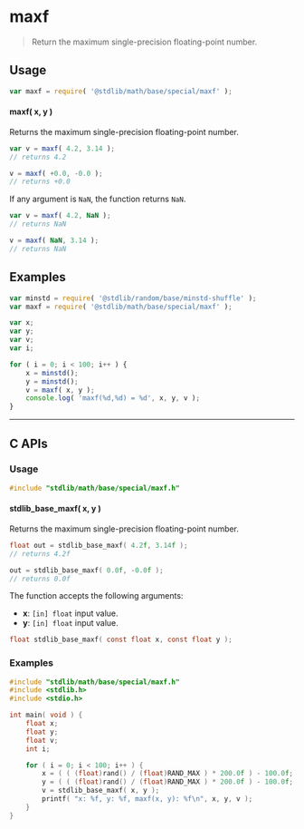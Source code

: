 <!--

@license Apache-2.0

Copyright (c) 2024 The Stdlib Authors.

Licensed under the Apache License, Version 2.0 (the "License");
you may not use this file except in compliance with the License.
You may obtain a copy of the License at

   http://www.apache.org/licenses/LICENSE-2.0

Unless required by applicable law or agreed to in writing, software
distributed under the License is distributed on an "AS IS" BASIS,
WITHOUT WARRANTIES OR CONDITIONS OF ANY KIND, either express or implied.
See the License for the specific language governing permissions and
limitations under the License.

-->

# maxf

> Return the maximum single-precision floating-point number.

<!-- Section to include introductory text. Make sure to keep an empty line after the intro `section` element and another before the `/section` close. -->

<section class="intro">

</section>

<!-- /.intro -->

<!-- Package usage documentation. -->

<section class="usage">

## Usage

```javascript
var maxf = require( '@stdlib/math/base/special/maxf' );
```

#### maxf( x, y )

Returns the maximum single-precision floating-point number.

```javascript
var v = maxf( 4.2, 3.14 );
// returns 4.2

v = maxf( +0.0, -0.0 );
// returns +0.0
```

If any argument is `NaN`, the function returns `NaN`.

```javascript
var v = maxf( 4.2, NaN );
// returns NaN

v = maxf( NaN, 3.14 );
// returns NaN
```

</section>

<!-- /.usage -->

<!-- Package usage notes. Make sure to keep an empty line after the `section` element and another before the `/section` close. -->

<section class="notes">

</section>

<!-- /.notes -->

<!-- Package usage examples. -->

<section class="examples">

## Examples

<!-- eslint no-undef: "error" -->

```javascript
var minstd = require( '@stdlib/random/base/minstd-shuffle' );
var maxf = require( '@stdlib/math/base/special/maxf' );

var x;
var y;
var v;
var i;

for ( i = 0; i < 100; i++ ) {
    x = minstd();
    y = minstd();
    v = maxf( x, y );
    console.log( 'maxf(%d,%d) = %d', x, y, v );
}
```

</section>

<!-- /.examples -->

<!-- C interface documentation. -->

* * *

<section class="c">

## C APIs

<!-- Section to include introductory text. Make sure to keep an empty line after the intro `section` element and another before the `/section` close. -->

<section class="intro">

</section>

<!-- /.intro -->

<!-- C usage documentation. -->

<section class="usage">

### Usage

```c
#include "stdlib/math/base/special/maxf.h"
```

#### stdlib_base_maxf( x, y )

Returns the maximum single-precision floating-point number.

```c
float out = stdlib_base_maxf( 4.2f, 3.14f );
// returns 4.2f

out = stdlib_base_maxf( 0.0f, -0.0f );
// returns 0.0f
```

The function accepts the following arguments:

-   **x**: `[in] float` input value.
-   **y**: `[in] float` input value.

```c
float stdlib_base_maxf( const float x, const float y );
```

</section>

<!-- /.usage -->

<!-- C API usage notes. Make sure to keep an empty line after the `section` element and another before the `/section` close. -->

<section class="notes">    

</section>

<!-- /.notes -->

<!-- C API usage examples. -->

<section class="examples">   

### Examples

```c
#include "stdlib/math/base/special/maxf.h"
#include <stdlib.h>
#include <stdio.h>

int main( void ) {
    float x;
    float y;
    float v;
    int i;

    for ( i = 0; i < 100; i++ ) {
        x = ( ( (float)rand() / (float)RAND_MAX ) * 200.0f ) - 100.0f;
        y = ( ( (float)rand() / (float)RAND_MAX ) * 200.0f ) - 100.0f;
        v = stdlib_base_maxf( x, y );
        printf( "x: %f, y: %f, maxf(x, y): %f\n", x, y, v );
    }
}
```

</section>

<!-- /.examples -->

</section>

<!-- /.c -->

<!-- Section to include cited references. If references are included, add a horizontal rule *before* the section. Make sure to keep an empty line after the `section` element and another before the `/section` close. -->

<section class="references">

</section>

<!-- /.references -->

<!-- Section for related `stdlib` packages. Do not manually edit this section, as it is automatically populated. -->

<section class="related">

</section>

<!-- /.related -->

<!-- Section for all links. Make sure to keep an empty line after the `section` element and another before the `/section` close. -->

<section class="links">

<!-- <related-links> -->

<!-- </related-links> -->

</section>

<!-- /.links -->

